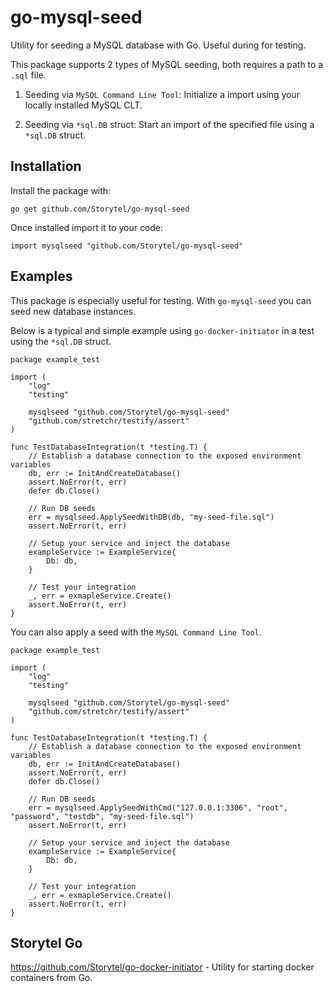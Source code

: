 # go-mysql-seed

Utility for seeding a MySQL database with Go.
Useful during for testing.

This package supports 2 types of MySQL seeding, both requires a path to a `.sql` file.

1. Seeding via `MySQL Command Line Tool`:
   Initialize a import using your locally installed MySQL CLT.

2. Seeding via `*sql.DB` struct: Start an import of the specified file using a `*sql.DB` struct.

## Installation

Install the package with:

```
go get github.com/Storytel/go-mysql-seed
```

Once installed import it to your code:

```
import mysqlseed "github.com/Storytel/go-mysql-seed"
```

## Examples

This package is especially useful for testing. With `go-mysql-seed` you can seed new database instances.

Below is a typical and simple example using `go-docker-initiator` in a test using the `*sql.DB` struct.

```
package example_test

import (
	"log"
	"testing"

	mysqlseed "github.com/Storytel/go-mysql-seed"
	"github.com/stretchr/testify/assert"
)

func TestDatabaseIntegration(t *testing.T) {
	// Establish a database connection to the exposed environment variables
	db, err := InitAndCreateDatabase()
	assert.NoError(t, err)
	defer db.Close()

	// Run DB seeds
	err = mysqlseed.ApplySeedWithDB(db, "my-seed-file.sql")
	assert.NoError(t, err)

	// Setup your service and inject the database
	exampleService := ExampleService{
		Db: db,
	}

	// Test your integration
	_, err = exmapleService.Create()
	assert.NoError(t, err)
}
```

You can also apply a seed with the `MySQL Command Line Tool`.

```
package example_test

import (
	"log"
	"testing"

	mysqlseed "github.com/Storytel/go-mysql-seed"
	"github.com/stretchr/testify/assert"
)

func TestDatabaseIntegration(t *testing.T) {
	// Establish a database connection to the exposed environment variables
	db, err := InitAndCreateDatabase()
	assert.NoError(t, err)
	defer db.Close()

	// Run DB seeds
	err = mysqlseed.ApplySeedWithCmd("127.0.0.1:3306", "root", "password", "testdb", "my-seed-file.sql")
	assert.NoError(t, err)

	// Setup your service and inject the database
	exampleService := ExampleService{
		Db: db,
	}

	// Test your integration
	_, err = exmapleService.Create()
	assert.NoError(t, err)
}
```

## Storytel Go

https://github.com/Storytel/go-docker-initiator - Utility for starting docker containers from Go.
